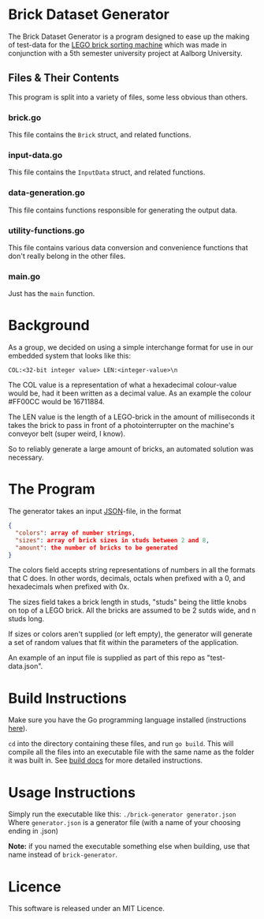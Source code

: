 # Brick Dataset Generator

The Brick Dataset Generator is a program designed to ease up the making of test-data for the [LEGO brick sorting machine](https://github.com/ElectricCoffee/SW5-Sorting) which was made in conjunction with a 5th semester university project at Aalborg University.

## Files & Their Contents
This program is split into a variety of files, some less obvious than others.

### brick.go
This file contains the `Brick` struct, and related functions.
### input-data.go
This file contains the `InputData` struct, and related functions.
### data-generation.go
This file contains functions responsible for generating the output data.
### utility-functions.go
This file contains various data conversion and convenience functions that don't really belong in the other files.
### main.go
Just has the `main` function.

# Background
As a group, we decided on using a simple interchange format for use in our embedded system that looks like this:

```
COL:<32-bit integer value> LEN:<integer-value>\n
```

The COL value is a representation of what a hexadecimal colour-value would be, had it been written as a decimal value. As an example the colour \#FF00CC would be 16711884.

The LEN value is the length of a LEGO-brick in the amount of milliseconds it takes the brick to pass in front of a photointerrupter on the machine's conveyor belt (super weird, I know).

So to reliably generate a large amount of bricks, an automated solution was necessary.

# The Program

The generator takes an input [JSON](http://json.org)-file, in the format

```json
{
  "colors": array of number strings,
  "sizes": array of brick sizes in studs between 2 and 8,
  "amount": the number of bricks to be generated
}
```

The colors field accepts string representations of numbers in all the formats that C does. In other words, decimals, octals when prefixed with a 0, and hexadecimals when prefixed with 0x.

The sizes field takes a brick length in studs, "studs" being the little knobs on top of a LEGO brick. All the bricks are assumed to be 2 sutds wide, and n studs long.

If sizes or colors aren't supplied (or left empty), the generator will generate a set of random values that fit within the parameters of the application.

An example of an input file is supplied as part of this repo as "test-data.json".

# Build Instructions
Make sure you have the Go programming language installed (instructions [here](https://golang.org/doc/install)).

`cd` into the directory containing these files, and run `go build`. This will compile all the files into an executable file with the same name as the folder it was built in. See [build docs](https://golang.org/cmd/go/#hdr-Compile_packages_and_dependencies) for more detailed instructions.

# Usage Instructions
Simply run the executable like this: `./brick-generator generator.json` Where `generator.json` is a generator file (with a name of your choosing ending in .json)

**Note:** if you named the executable something else when building, use that name instead of `brick-generator`.

# Licence
This software is released under an MIT Licence.
